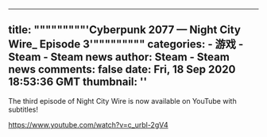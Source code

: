 
---
title: """""""""'Cyberpunk 2077 — Night City Wire_ Episode 3'"""""""""
categories: 
    - 游戏
    - Steam - Steam news
author: Steam - Steam news
comments: false
date: Fri, 18 Sep 2020 18:53:36 GMT
thumbnail: ''
---

<div>   
The third episode of Night City Wire is now available on YouTube with subtitles!

https://www.youtube.com/watch?v=c_urbl-2gV4  
</div>
            
